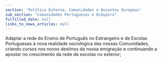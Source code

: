 ```yaml
---
section: 'Política Externa, Comunidades e Assuntos Europeus'
sub_section: "Comunidades Portuguesas e Diáspora"
fulfilled_date: null
links_to_news_articles: null
---
```


Adaptar a rede do Ensino de Português no Estrangeiro e de Escolas Portuguesas à nova realidade sociológica das nossas Comunidades, criando cursos nos novos destinos da nossa emigração e continuando a apostar no crescimento da rede de escolas no exterior;